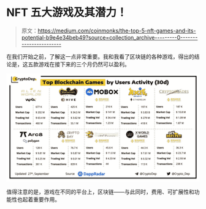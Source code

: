 # NFT 五大游戏及其潜力！

> 原文：<https://medium.com/coinmonks/the-top-5-nft-games-and-its-potential-b9e4e34beb49?source=collection_archive---------0----------------------->

在我们开始之前，了解这一点非常重要。我和我看了区块链的各种游戏，得出的结论是，这五款游戏在接下来的三个月仍然可以盈利。

![](img/7332ff94762600dceaaba4ef9bc08367.png)

值得注意的是，游戏在不同的平台上，区块链——与此同时，费用、可扩展性和功能性也起着重要作用。